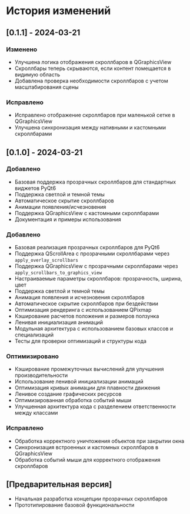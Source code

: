 # История изменений

## [0.1.1] - 2024-03-21

### Изменено
- Улучшена логика отображения скроллбаров в QGraphicsView
- Скроллбары теперь скрываются, если контент помещается в видимую область
- Добавлена проверка необходимости скроллбаров с учетом масштабирования сцены

### Исправлено
- Исправлено отображение скроллбаров при маленькой сетке в QGraphicsView
- Улучшена синхронизация между нативными и кастомными скроллбарами

## [0.1.0] - 2024-03-21

### Добавлено
- Базовая поддержка прозрачных скроллбаров для стандартных виджетов PyQt6
- Поддержка светлой и темной темы
- Автоматическое скрытие скроллбаров
- Анимации появления/исчезновения
- Поддержка QGraphicsView с кастомными скроллбарами
- Документация и примеры использования

### Добавлено
- Базовая реализация прозрачных скроллбаров для PyQt6
- Поддержка QScrollArea с прозрачными скроллбарами через `apply_overlay_scrollbars`
- Поддержка QGraphicsView с прозрачными скроллбарами через `apply_scrollbars_to_graphics_view`
- Настраиваемые параметры скроллбаров: прозрачность, ширина, цвет
- Поддержка светлой и темной темы
- Анимация появления и исчезновения скроллбаров
- Автоматическое скрытие скроллбаров при бездействии
- Оптимизация рендеринга с использованием QPixmap
- Кэширование расчетов положения и размеров ползунка
- Ленивая инициализация анимаций
- Модульная архитектура с использованием базовых классов и специализаций
- Тесты для проверки оптимизаций и структуры кода

### Оптимизировано
- Кэширование промежуточных вычислений для улучшения производительности
- Использование ленивой инициализации анимаций
- Оптимизация кривых анимации для плавности движения
- Ленивое создание графических ресурсов
- Оптимизированная обработка событий мыши
- Улучшенная архитектура кода с разделением ответственности между классами

### Исправлено
- Обработка корректного уничтожения объектов при закрытии окна
- Синхронизация встроенных и кастомных скроллбаров в QGraphicsView
- Обработка событий мыши для корректного отображения скроллбаров

## [Предварительная версия]

- Начальная разработка концепции прозрачных скроллбаров
- Прототипирование базовой функциональности 